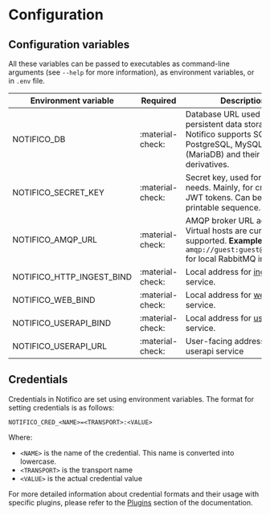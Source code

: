 # Configuration

## Configuration variables

All these variables can be passed to executables as command-line arguments (see `--help` for more information), as environment variables, or in `.env` file.

| Environment variable      | Required         | Description                                                                                                                                  |
|---------------------------|------------------|----------------------------------------------------------------------------------------------------------------------------------------------|
| NOTIFICO_DB               | :material-check: | Database URL used as persistent data storage. <br/>Notifico supports SQLite, PostgreSQL, MySQL (MariaDB) and their derivatives.              |
| NOTIFICO_SECRET_KEY       | :material-check: | Secret key, used for various needs. Mainly, for creating JWT tokens. Can be any printable sequence.                                          |
| NOTIFICO_AMQP_URL         | :material-check: | AMQP broker URL address. Virtual hosts are currently not supported. **Example**: `amqp://guest:guest@127.0.0.1` for local RabbitMQ instance. |
| NOTIFICO_HTTP_INGEST_BIND | :material-check: | Local address for [ingest](components.md#ingest) service.                                                                                    |
| NOTIFICO_WEB_BIND         | :material-check: | Local address for [web](components.md#web) service.                                                                                          |
| NOTIFICO_USERAPI_BIND     | :material-check: | Local address for [userapi](components.md#user-api) service.                                                                                 |
| NOTIFICO_USERAPI_URL      | :material-check: | User-facing address for userapi service                                                                                                      | |

## Credentials

Credentials in Notifico are set using environment variables. The format for setting credentials is as follows:

```shell
NOTIFICO_CRED_<NAME>=<TRANSPORT>:<VALUE>
```

Where:

- `<NAME>` is the name of the credential. This name is converted into lowercase.
- `<TRANSPORT>` is the transport name
- `<VALUE>` is the actual credential value

For more detailed information about credential formats and their usage with specific plugins, please refer to the [Plugins](plugins/core.md) section of the documentation.
